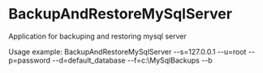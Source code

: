 # BackupAndRestoreMySqlServer
Application for backuping and restoring mysql server

Usage example:
BackupAndRestoreMySqlServer --s=127.0.0.1 --u=root --p=password --d=default_database --f=c:\MySqlBackups --b
